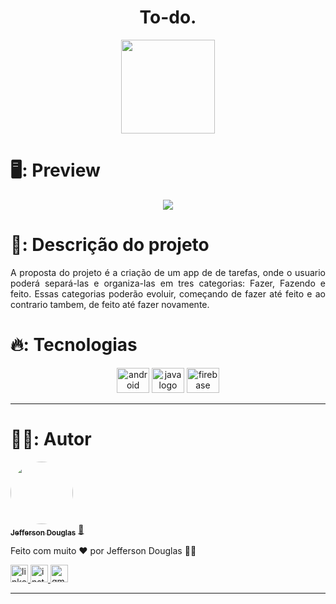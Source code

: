 <h1 align="center"> To-do. </h1>

<p align="center">
<img src="https://user-images.githubusercontent.com/86518315/211746409-eb2b6ab9-1adb-4a65-bda0-7d2bfa8d5e45.png" height="150"/>
</p>



# 🖥️: Preview

<p align="center">

</p>



<p align="center">
<img src="http://img.shields.io/static/v1?label=STATUS&message=EM%20DESENVOLVIMENTO&color=GREEN&style=for-the-badge"/>
</p>




# 📁: Descrição do projeto

<p align="justify">
 A proposta do projeto é a criação de um app de de tarefas, onde o usuario poderá separá-las e organiza-las em tres categorias:
 Fazer, Fazendo e feito. Essas categorias poderão evoluir, começando de fazer até feito e ao contrario tambem, de feito até fazer novamente.
 </p> 



# 🔥: Tecnologias

<div align="center"> 
  <img src="https://cdn.jsdelivr.net/gh/devicons/devicon/icons/android/android-original.svg" height="40" width="52" alt="android logo"  />
  <img src="https://cdn.jsdelivr.net/gh/devicons/devicon/icons/kotlin/kotlin-original.svg" height="40" width="52" alt="java logo"  />  
  <img src="https://cdn.jsdelivr.net/gh/devicons/devicon/icons/firebase/firebase-plain.svg" height="40" width="52" alt="firebase logo"  />
</div>

---
# 🖐🏽: Autor


<a href="https://github.com/Jeffitando">
 <img style="border-radius:50%;" src="https://avatars.githubusercontent.com/u/86518315?v=4" width="100px;" alt=""/>
 <br />
 <sub><b>Jefferson Douglas</b></sub></a> <a href="https://github.com/Jeffitando" title="Github">🚀</a>


Feito com muito ❤️ por Jefferson Douglas 👋🏽 

<div align="">
  <a href="https://www.linkedin.com/in/ijefferson" target="_blank"><img src="https://img.shields.io/static/v1?message=LinkedIn&logo=linkedin&label=&color=0077B5&logoColor=white&labelColor=&style=for-the-badge" height="28" alt="linkedin logo"  />
  <a href="https://instagram.com/jeffitando" target="_blank"><img src="https://img.shields.io/static/v1?message=Instagram&logo=instagram&label=&color=E4405F&logoColor=white&labelColor=&style=for-the-badge" height="28" alt="instagram logo"  />
  <a href = "mailto:jeffitando@gmail.com"><img src="https://img.shields.io/static/v1?message=Gmail&logo=gmail&label=&color=D14836&logoColor=white&labelColor=&style=for-the-badge" height="28" alt="gmail logo"  />
</div>

---
